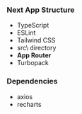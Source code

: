 ### Next App Structure
- TypeScript
- ESLint
- Tailwind CSS
- src\ directory 
- **App Router**
- Turbopack

### Dependencies
- axios
- recharts